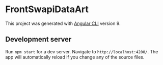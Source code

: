# FrontSwapiDataArt

This project was generated with [Angular CLI](https://github.com/angular/angular-cli) version 9.

## Development server

Run `npm start` for a dev server. Navigate to `http://localhost:4200/`. The app will automatically reload if you change any of the source files.


